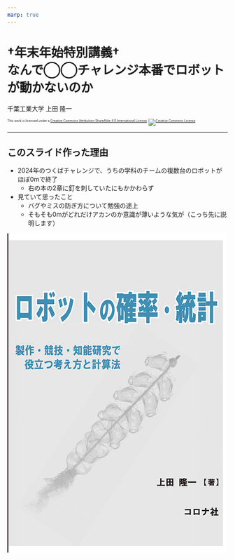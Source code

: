 ```yaml
---
marp: true
---
```


<!-- footer: 0mはアカン -->

# $\dagger$年末年始特別講義$\dagger$<br />なんで◯◯チャレンジ本番でロボットが動かないのか

千葉工業大学 上田 隆一

<p style="font-size:50%">
This work is licensed under a <a rel="license" href="http://creativecommons.org/licenses/by-sa/4.0/">Creative Commons Attribution-ShareAlike 4.0 International License</a>.
<a rel="license" href="http://creativecommons.org/licenses/by-sa/4.0/">
<img alt="Creative Commons License" style="border-width:0" src="https://i.creativecommons.org/l/by-sa/4.0/88x31.png" /></a>
</p>

---

<!-- paginate: true -->


## このスライド作った理由

- 2024年のつくばチャレンジで、うちの学科のチームの複数台のロボットがほぼ0mで終了
    - 右の本の2章に釘を刺していたにもかかわらず
- 見ていて思ったこと
    - バグやミスの防ぎ方について勉強の途上
    - そもそも0mがどれだけアカンのか意識が薄いような気が（こっち先に説明します）

![bg right:30% 100%](book.png)
